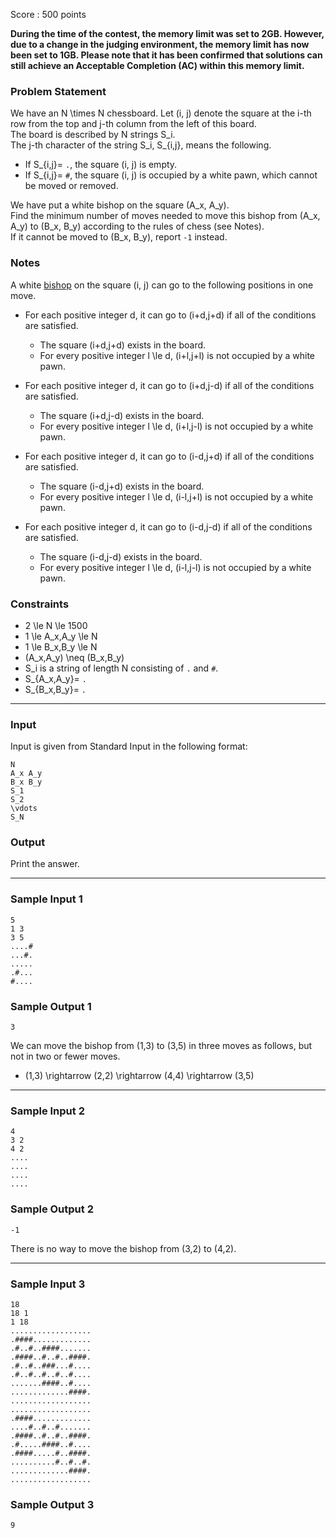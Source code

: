 Score : 500 points

**During the time of the contest, the memory limit was set to 2GB. However, due to a change in the judging environment, the memory limit has now been set to 1GB. Please note that it has been confirmed that solutions can still achieve an Acceptable Completion (AC) within this memory limit.**

### Problem Statement

We have an N \times N chessboard. Let (i, j) denote the square at the i-th row from the top and j-th column from the left of this board.  
The board is described by N strings S\_i.  
The j-th character of the string S\_i, S\_{i,j}, means the following.

* If S\_{i,j}= `.`, the square (i, j) is empty.
* If S\_{i,j}= `#`, the square (i, j) is occupied by a white pawn, which cannot be moved or removed.

We have put a white bishop on the square (A\_x, A\_y).  
Find the minimum number of moves needed to move this bishop from (A\_x, A\_y) to (B\_x, B\_y) according to the rules of chess (see Notes).  
If it cannot be moved to (B\_x, B\_y), report `-1` instead.

### Notes

A white [bishop](https://en.wikipedia.org/wiki/Bishop_(chess)) on the square (i, j) can go to the following positions in one move.

* For each positive integer d, it can go to (i+d,j+d) if all of the conditions are satisfied.

  + The square (i+d,j+d) exists in the board.
  + For every positive integer l \le d, (i+l,j+l) is not occupied by a white pawn.
* For each positive integer d, it can go to (i+d,j-d) if all of the conditions are satisfied.

  + The square (i+d,j-d) exists in the board.
  + For every positive integer l \le d, (i+l,j-l) is not occupied by a white pawn.
* For each positive integer d, it can go to (i-d,j+d) if all of the conditions are satisfied.

  + The square (i-d,j+d) exists in the board.
  + For every positive integer l \le d, (i-l,j+l) is not occupied by a white pawn.
* For each positive integer d, it can go to (i-d,j-d) if all of the conditions are satisfied.

  + The square (i-d,j-d) exists in the board.
  + For every positive integer l \le d, (i-l,j-l) is not occupied by a white pawn.

### Constraints

* 2 \le N \le 1500
* 1 \le A\_x,A\_y \le N
* 1 \le B\_x,B\_y \le N
* (A\_x,A\_y) \neq (B\_x,B\_y)
* S\_i is a string of length N consisting of `.` and `#`.
* S\_{A\_x,A\_y}= `.`
* S\_{B\_x,B\_y}= `.`

---

### Input

Input is given from Standard Input in the following format:

```
N
A_x A_y
B_x B_y
S_1
S_2
\vdots
S_N
```

### Output

Print the answer.

---

### Sample Input 1

```
5
1 3
3 5
....#
...#.
.....
.#...
#....
```

### Sample Output 1

```
3
```

We can move the bishop from (1,3) to (3,5) in three moves as follows, but not in two or fewer moves.

* (1,3) \rightarrow (2,2) \rightarrow (4,4) \rightarrow (3,5)

---

### Sample Input 2

```
4
3 2
4 2
....
....
....
....
```

### Sample Output 2

```
-1
```

There is no way to move the bishop from (3,2) to (4,2).

---

### Sample Input 3

```
18
18 1
1 18
..................
.####.............
.#..#..####.......
.####..#..#..####.
.#..#..###...#....
.#..#..#..#..#....
.......####..#....
.............####.
..................
..................
.####.............
....#..#..#.......
.####..#..#..####.
.#.....####..#....
.####.....#..####.
..........#..#..#.
.............####.
..................
```

### Sample Output 3

```
9
```
